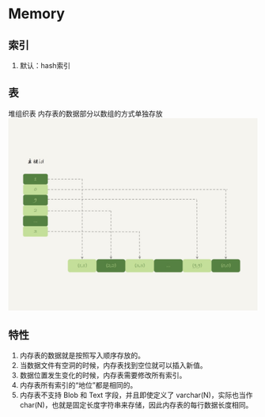 # Memory

## 索引
1. 默认：hash索引


## 表
堆组织表
内存表的数据部分以数组的方式单独存放
![](media/15827339548653/15830797506880.jpg)

## 特性
1. 内存表的数据就是按照写入顺序存放的。
2. 当数据文件有空洞的时候，内存表找到空位就可以插入新值。
3. 数据位置发生变化的时候，内存表需要修改所有索引。
4. 内存表所有索引的“地位”都是相同的。
5. 内存表不支持 Blob 和 Text 字段，并且即使定义了 varchar(N)，实际也当作 char(N)，也就是固定长度字符串来存储，因此内存表的每行数据长度相同。